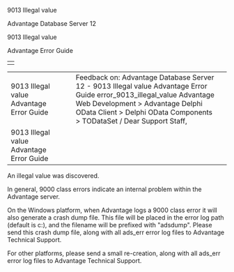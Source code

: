 9013 Illegal value




Advantage Database Server 12  

9013 Illegal value

Advantage Error Guide

|  |
| --- |
|  |

|  |  |  |  |  |
| --- | --- | --- | --- | --- |
| 9013 Illegal value  Advantage Error Guide |  |  | Feedback on: Advantage Database Server 12 - 9013 Illegal value Advantage Error Guide error\_9013\_illegal\_value Advantage Web Development > Advantage Delphi OData Client > Delphi OData Components > TODataSet / Dear Support Staff, |  |
| 9013 Illegal value  Advantage Error Guide |  |  |  |  |

An illegal value was discovered.

In general, 9000 class errors indicate an internal problem within the Advantage server.

On the Windows platform, when Advantage logs a 9000 class error it will also generate a crash dump file. This file will be placed in the error log path (default is c:\), and the filename will be prefixed with "adsdump". Please send this crash dump file, along with all ads\_err error log files to Advantage Technical Support.

For other platforms, please send a small re-creation, along with all ads\_err error log files to Advantage Technical Support.